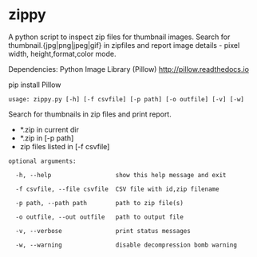 # zippy
A python script to inspect zip files for thumbnail images. Search for thumbnail.{jpg|png|jpeg|gif} in zipfiles and report image details - pixel width, height,format,color mode.

Dependencies: Python Image Library (Pillow) http://pillow.readthedocs.io

pip install Pillow

```usage: zippy.py [-h] [-f csvfile] [-p path] [-o outfile] [-v] [-w]```

Search for thumbnails in zip files and print report.

- *.zip in current dir
- *.zip in [-p path]
- zip files listed in [-f csvfile]


```optional arguments:```


```  -h, --help                  show this help message and exit```


```  -f csvfile, --file csvfile  CSV file with id,zip filename```


```  -p path, --path path        path to zip file(s)```


```  -o outfile, --out outfile   path to output file```


```  -v, --verbose               print status messages```


```  -w, --warning               disable decompression bomb warning```
  


